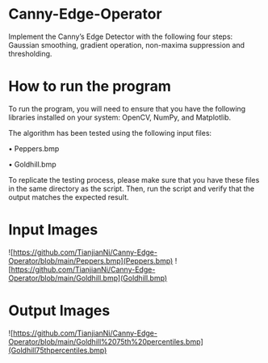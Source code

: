 # Canny-Edge-Operator
Implement the Canny’s Edge Detector with the following four steps: Gaussian smoothing, gradient operation, non-maxima suppression and thresholding.

# How to run the program
To run the program, you will need to ensure that you have the following libraries installed on your system: OpenCV, NumPy, and Matplotlib.

The algorithm has been tested using the following input files:

 • Peppers.bmp
 
 • Goldhill.bmp

To replicate the testing process, please make sure that you have these files in the same directory as the script. Then, run the script and verify that the output matches the expected result.

# Input Images
![https://github.com/TianjianNi/Canny-Edge-Operator/blob/main/Peppers.bmp](Peppers.bmp)
![https://github.com/TianjianNi/Canny-Edge-Operator/blob/main/Goldhill.bmp](Goldhill.bmp)

# Output Images
![https://github.com/TianjianNi/Canny-Edge-Operator/blob/main/Goldhill%2075th%20percentiles.bmp](Goldhill75thpercentiles.bmp)
